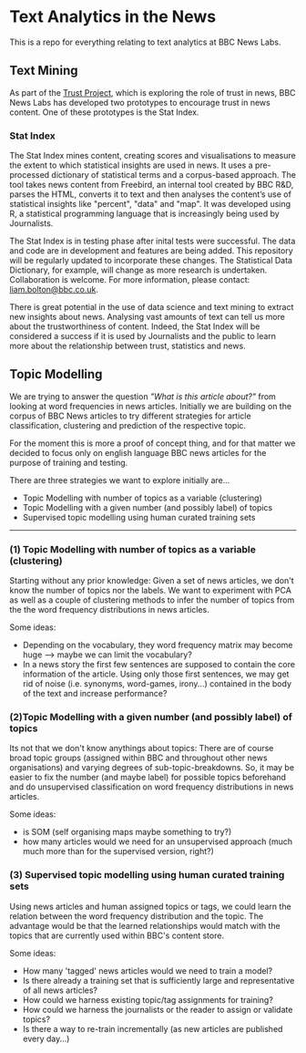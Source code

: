 # Text Analytics in the News

This is a repo for everything relating to text analytics at BBC News Labs.

## Text Mining

As part of the [Trust Project](http://thetrustproject.org/), which is exploring the role of trust in news, BBC News Labs has developed two prototypes to encourage trust in news content. One of these prototypes is the Stat Index.

### Stat Index

The Stat Index mines content, creating scores and visualisations to measure the extent to which statistical insights are used in news. It uses a pre-processed dictionary of statistical terms and a corpus-based approach. The tool takes news content from Freebird, an internal tool created by BBC R&D, parses the HTML, converts it to text and then analyses the content’s use of statistical insights like "percent", "data" and "map". It was developed using R, a statistical programming language that is increasingly being used by Journalists.

The Stat Index is in testing phase after inital tests were successful. The data and code are in development and features are being added. This repository will be regularly updated to incorporate these changes. The Statistical Data Dictionary, for example, will change as more research is undertaken. Collaboration is welcome. For more information, please contact: [liam.bolton@bbc.co.uk](liam.bolton@bbc.co.uk). 

There is great potential in the use of data science and text mining to extract new insights about news. Analysing vast amounts of text can tell us more about the trustworthiness of content. Indeed, the Stat Index will be considered a success if it is used by Journalists and the public to learn more about the relationship between trust, statistics and news. 


## Topic Modelling

We are trying to answer the question *"What is this article about?"* from looking at word frequencies in news articles. Initially we are building on the corpus of BBC News articles to try different strategies for article classification, clustering and prediction of the respective topic.

For the moment this is more a proof of concept thing, and for that matter we decided to focus only on english language BBC news articles for the purpose of training and testing.

There are three strategies we want to explore initially are...

- Topic Modelling with number of topics as a variable (clustering)
- Topic Modelling with a given number (and possibly label) of topics
- Supervised topic modelling using human curated training sets

---

### (1) Topic Modelling with number of topics as a variable (clustering)

Starting without any prior knowledge: Given a set of news articles, we don't know the number of topics nor the labels. We want to experiment with PCA as well as a couple of clustering methods to infer the number of topics from the the word frequency distributions in news articles.

Some ideas:

- Depending on the vocabulary, they word frequency matrix may become huge --> maybe we can limit the vocabulary?
- In a news story the first few sentences are supposed to contain the core information of the article. Using only those first sentences, we may get rid of noise (i.e. synonyms, word-games, irony...) contained in the body of the text and increase performance?

### (2)Topic Modelling with a given number (and possibly label) of topics

Its not that we don't know anythings about topics: There are of course broad topic groups (assigned within BBC and throughout other news organisations) and varying degrees of sub-topic-breakdowns. So, it may be easier to fix the number (and maybe label) for possible topics beforehand and do unsupervised classification on word frequency distributions in news articles. 

Some ideas:

- is SOM (self organising maps maybe something to try?)
- how many articles would we need for an unsupervised approach (much much more than for the supervised version, right?)


### (3) Supervised topic modelling using human curated training sets

Using news articles and human assigned topics or tags, we could learn the relation between the word frequency distribution and the topic. The advantage would be that the learned relationships would match with the topics that are currently used within BBC's content store. 

Some ideas:

- How many 'tagged' news articles would we need to train a model?
- Is there already a training set that is sufficiently large and representative of all news articles?
- How could we harness existing topic/tag assignments for training?
- How could we harness the journalists or the reader to assign or validate topics?
- Is there a way to re-train incrementally (as new articles are published every day...)

